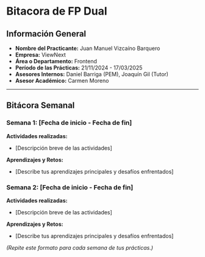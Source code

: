 # **Bitacora de FP Dual**

## **Información General**
- **Nombre del Practicante:** Juan Manuel Vizcaíno Barquero
- **Empresa:** ViewNext
- **Área o Departamento:** Frontend  
- **Período de las Prácticas:** 21/11/2024 - 17/03/2025  
- **Asesores Internos:** Daniel Barriga (PEM), Joaquín Gil (Tutor)  
- **Asesor Académico:** Carmen Moreno

---

## **Bitácora Semanal**

### **Semana 1:** [Fecha de inicio - Fecha de fin]  
**Actividades realizadas:**  
- [Descripción breve de las actividades]  

**Aprendizajes y Retos:**  
- [Describe tus aprendizajes principales y desafíos enfrentados]  

### **Semana 2:** [Fecha de inicio - Fecha de fin]  
**Actividades realizadas:**  
- [Descripción breve de las actividades]  

**Aprendizajes y Retos:**  
- [Describe tus aprendizajes principales y desafíos enfrentados]  

*(Repite este formato para cada semana de tus prácticas.)*

